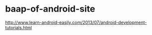 # baap-of-android-site
http://www.learn-android-easily.com/2013/07/android-development-tutorials.html
